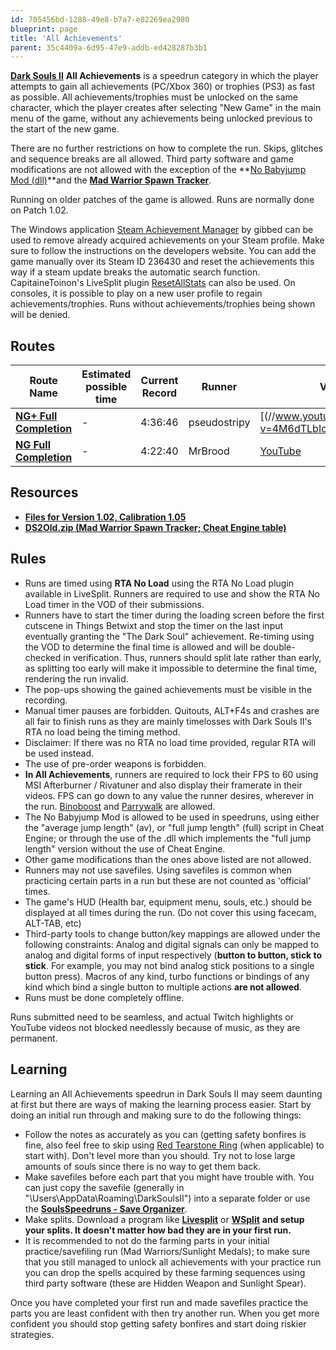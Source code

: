 ```yaml
---
id: 705456bd-1288-49e8-b7a7-e82269ea2980
blueprint: page
title: 'All Achievements'
parent: 35c4409a-6d95-47e9-addb-ed428287b3b1
---
```

[**Dark Souls II**](/darksouls2)  **All Achievements** is a speedrun category in which the player attempts to gain all achievements (PC/Xbox 360) or trophies (PS3) as fast as possible. All achievements/trophies must be unlocked on the same character, which the player creates after selecting "New Game" in the main menu of the game, without any achievements being unlocked previous to the start of the new game.

There are no further restrictions on how to complete the run. Skips, glitches and sequence breaks are all allowed. Third party software and game modifications are not allowed with the exception of the **[No Babyjump Mod (dll)](https://github.com/pseudostripy/bbj_mod/releases)\**and the [**Mad Warrior Spawn Tracker**](/File:DS2Old.zip).

Running on older patches of the game is allowed. Runs are normally done on Patch 1.02.

The Windows application [Steam Achievement Manager](//gib.me/sam/) by gibbed can be used to remove already acquired achievements on your Steam profile. Make sure to follow the instructions on the developers website. You can add the game manually over its Steam ID 236430 and reset the achievements this way if a steam update breaks the automatic search function. CapitaineToinon's LiveSplit plugin [ResetAllStats](https://github.com/CapitaineToinon/LiveSplit.ResetAllStats) can also be used. On consoles, it is possible to play on a new user profile to regain achievements/trophies. Runs without achievements/trophies being shown will be denied.

## Routes

| Route Name | Estimated possible time | Current Record | Runner | VOD |
| --- | --- | --- | --- | --- |
| [**NG+ Full Completion**](//pastebin.com/gXG543vD) | - | 4:36:46 | pseudostripy | [(//www.youtube.com/watch?v=4M6dTLbIosc) |
| [**NG Full Completion**](//pastebin.com/L5tNAAq0) | - | 4:22:40 | MrBrood | [YouTube](https://youtu.be/vJS6t3MOUBg) |

## Resources

- [**Files for Version 1.02, Calibration 1.05**](/darksouls2/downpatching)
- [**DS2Old.zip (Mad Warrior Spawn Tracker; Cheat Engine table)**](https://wiki.speedsouls.com/File:DS2Old.zip#file)

## Rules

- Runs are timed using **RTA No Load** using the RTA No Load plugin available in LiveSplit. Runners are required to use and show the RTA No Load timer in the VOD of their submissions.
- Runners have to start the timer during the loading screen before the first cutscene in Things Betwixt and stop the timer on the last input eventually granting the "The Dark Soul" achievement. Re-timing using the VOD to determine the final time is allowed and will be double-checked in verification. Thus, runners should split late rather than early, as splitting too early will make it impossible to determine the final time, rendering the run invalid.
- The pop-ups showing the gained achievements must be visible in the recording.
- Manual timer pauses are forbidden. Quitouts, ALT+F4s and crashes are all fair to finish runs as they are mainly timelosses with Dark Souls II's RTA no load being the timing method.
- Disclaimer: If there was no RTA no load time provided, regular RTA will be used instead.
- The use of pre-order weapons is forbidden.
- **In All Achievements**, runners are required to lock their FPS to 60 using MSI Afterburner / Rivatuner and also display their framerate in their videos. FPS can go down to any value the runner desires, wherever in the run. [Binoboost](/darksouls2/binoboost) and [Parrywalk](/darksouls2/parrywalk) are allowed.
- The No Babyjump Mod is allowed to be used in speedruns, using either the "average jump length" (av), or "full jump length" (full) script in Cheat Engine; or through the use of the .dll which implements the "full jump length" version without the use of Cheat Engine.
- Other game modifications than the ones above listed are not allowed.
- Runners may not use savefiles. Using savefiles is common when practicing certain parts in a run but these are not counted as 'official' times.
- The game's HUD (Health bar, equipment menu, souls, etc.) should be displayed at all times during the run. (Do not cover this using facecam, ALT-TAB, etc)
- Third-party tools to change button/key mappings are allowed under the following constraints: Analog and digital signals can only be mapped to analog and digital forms of input respectively (**button to button, stick to stick**. For example, you may not bind analog stick positions to a single button press). Macros of any kind, turbo functions or bindings of any kind which bind a single button to multiple actions **are not allowed**.
- Runs must be done completely offline.

Runs submitted need to be seamless, and actual Twitch highlights or YouTube videos not blocked needlessly because of music, as they are permanent.

## Learning

Learning an All Achievements speedrun in Dark Souls II may seem daunting at first but there are ways of making the learning process easier. Start by doing an initial run through and making sure to do the following things:

- Follow the notes as accurately as you can (getting safety bonfires is fine, also feel free to skip using [Red Tearstone Ring](//darksouls2.wikidot.com/red-tearstone-ring) (when applicable) to start with). Don't level more than you should. Try not to lose large amounts of souls since there is no way to get them back.
- Make savefiles before each part that you might have trouble with. You can just copy the savefile (generally in "\Users<YourName>\AppData\Roaming\DarkSoulsII<SomeCode>") into a separate folder or use the [**SoulsSpeedruns - Save Organizer**](https://github.com/Kahmul/SoulsSpeedruns-Save-Organizer/releases).
- Make splits. Download a program like [**Livesplit**](//livesplit.org/) or [**WSplit**](//www.mediafire.com/download/x6e6g8d0m5daa3q/WSplit+1.5.2.zip)  **and setup your splits. It doesn't matter how bad they are in your first run.**
- It is recommended to not do the farming parts in your initial practice/savefiling run (Mad Warriors/Sunlight Medals); to make sure that you still managed to unlock all achievements with your practice run you can drop the spells acquired by these farming sequences using third party software (these are Hidden Weapon and Sunlight Spear).

Once you have completed your first run and made savefiles practice the parts you are least confident with then try another run. When you get more confident you should stop getting safety bonfires and start doing riskier strategies.
